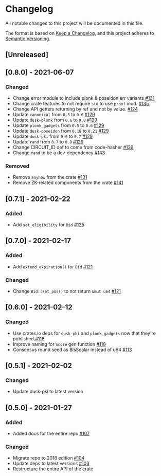 # Changelog

All notable changes to this project will be documented in this file.

The format is based on [Keep a Changelog](https://keepachangelog.com/en/1.0.0/),
and this project adheres to [Semantic Versioning](https://semver.org/spec/v2.0.0.html).

## [Unreleased]

## [0.8.0] - 2021-06-07

### Changed

- Change error module to include plonk & poseidon err variants [#131](https://github.com/dusk-network/dusk-blindbid/issues/131)
- Change crate features to not require `std` to use `proof` mod. [#135](https://github.com/dusk-network/dusk-blindbid/issues/135)
- Change API getters returning by ref and not by value. [#124](https://github.com/dusk-network/dusk-blindbid/issues/124)
- Update `canonical` from `0.5` to `0.6` [#129](https://github.com/dusk-network/dusk-blindbid/issues/129)
- Update `dusk-plonk` from `0.6` to `0.8` [#129](https://github.com/dusk-network/dusk-blindbid/issues/129)
- Update `plonk_gadgets` from `0.5` to `0.6` [#129](https://github.com/dusk-network/dusk-blindbid/issues/129)
- Update `dusk-poseidon` from `0.18` to `0.21` [#129](https://github.com/dusk-network/dusk-blindbid/issues/129)
- Update `dusk-pki` from `0.6` to `0.7` [#129](https://github.com/dusk-network/dusk-blindbid/issues/129)
- Update `rand` from `0.7` to `0.8` [#129](https://github.com/dusk-network/dusk-blindbid/issues/129)
- Change CIRCUIT_ID def to come from code-hasher [#139](https://github.com/dusk-network/dusk-blindbid/issues/139)
- Change `rand` to be a dev-dependency [#143](https://github.com/dusk-network/dusk-blindbid/issues/143)

### Removed

- Remove `anyhow` from the crate [#131](https://github.com/dusk-network/dusk-blindbid/issues/131)
- Remove ZK-related components from the crate [#141](https://github.com/dusk-network/dusk-blindbid/issues/141)

## [0.7.1] - 2021-02-22

### Added

- Add `set_eligibility` for `Bid` [#125](https://github.com/dusk-network/dusk-blindbid/issues/125)

## [0.7.0] - 2021-02-17

### Added

- Add `extend_expiration()` for `Bid` [#121](https://github.com/dusk-network/dusk-blindbid/issues/121)

### Changed

- Change `Bid::set_pos()` to not return `&mut u64` [#121](https://github.com/dusk-network/dusk-blindbid/issues/121)

## [0.6.0] - 2021-02-12

### Changed

- Use crates.io deps for `dusk-pki` and `plonk_gadgets` now that they're published.[#116](https://github.com/dusk-network/dusk-blindbid/issues/116)
- Improve naming for `Score` gen function [#118](https://github.com/dusk-network/dusk-blindbid/issues/118)
- Consensus round seed as BlsScalar instead of u64 [#113](https://github.com/dusk-network/dusk-blindbid/issues/113)

## [0.5.1] - 2021-02-02

### Changed

- Update dusk-pki to latest version

## [0.5.0] - 2021-01-27

### Added

- Added docs for the entire repo [#107](https://github.com/dusk-network/dusk-blindbid/issues/107)

### Changed

- Migrate repo to 2018 edition [#104](https://github.com/dusk-network/dusk-blindbid/issues/104)
- Update deps to latest versions [#103](https://github.com/dusk-network/dusk-blindbid/issues/103)
- Restructure the entire API of the crate
